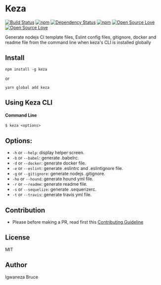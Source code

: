 # Keza

[![Build Status](https://travis-ci.org/knowbee/keza.svg?branch=master)](https://travis-ci.org/knowbee/keza)
[![npm](https://img.shields.io/npm/dt/keza.svg)](https://www.npmjs.com/package/keza)
[![Dependency Status](https://david-dm.org/knowbee/keza.svg)](https://david-dm.org/knowbee/keza)
[![npm](https://img.shields.io/npm/v/keza.svg)](https://www.npmjs.com/package/keza)
[![Open Source Love](https://badges.frapsoft.com/os/v1/open-source.svg?v=102)](https://github.com/ellerbrock/open-source-badge/)
[![Open Source Love](https://badges.frapsoft.com/os/mit/mit.svg?v=102)](https://github.com/ellerbrock/open-source-badge/)

Generate nodejs CI template files, Eslint config files, gitignore, docker and readme file from the command line when keza's CLI is installed globally

## Install

```cli
npm install -g keza
```

or

```cli
yarn global add keza
```

## Using Keza CLI

#### Command Line

```cli
$ keza <options>
```

## Options:

- `-h` or `--help`: display helper screen.
- `-b` or `--babel`: generate .babelrc.
- `-d` or `--docker`: generate docker file.
- `-e` or `--eslint`: generate .eslintrc and .eslintignore file.
- `-g` or `--gitignore`: generate nodejs .gitignore.
- `-ho` or `--hound`: generate hound yml file.
- `-r` or `--readme`: generate readme file.
- `-s` or `--sequelize`: generate .sequerizerc.
- `-t` or `--travis`: generate travis yml file.

## Contribution

- Please before making a PR, read first this [Contributing Guideline](./CONTRIBUTING.md)

## License

MIT

## Author

Igwaneza Bruce

